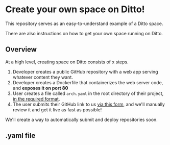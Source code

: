 # Create your own space on Ditto!

This repository serves as an easy-to-understand example of a Ditto space. 

There are also instructions on how to get your own space running on Ditto. 

## Overview

At a high level, creating space on Ditto consists of x steps.

1. Developer creates a public GitHub repository with a web app serving whatever content they want.
2. Developer creates a Dockerfile that containerizes the web server code, and **exposes it on port 80**
3. User creates a file called `arch.yaml` in the root directory of their project, [in the required format]().
4. The user submits their GitHub link to us [via this form](), and we'll manually review it and get it live as fast as possible!

We'll create a way to automatically submit and deploy repositories soon.

## .yaml file 


